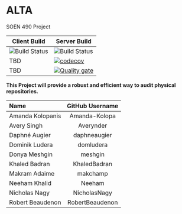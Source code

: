 # ALTA
SOEN 490 Project

| Client Build | Server Build |
|--------------|--------------|
| ![Build Status](https://github.com/Fruity-Loops/ALTA/workflows/build_client/badge.svg) | ![Build Status](https://github.com/Fruity-Loops/ALTA/workflows/build_server/badge.svg) |
|  TBD | [![codecov](https://codecov.io/gh/Fruity-Loops/ALTA/branch/master/graph/badge.svg?token=HVAPYYK0RI)](https://codecov.io/gh/Fruity-Loops/ALTA)|
|  TBD | [![Quality gate](https://sonarcloud.io/api/project_badges/quality_gate?project=Fruity-Loops_ALTA)](https://sonarcloud.io/dashboard?id=Fruity-Loops_ALTA)|

**This Project will provide a robust and efficient way to audit physical repositories.**

Name | GitHub Username
|:------------------------|:--------:|
Amanda Kolopanis | Amanda-Kolopa
Avery Singh | Averynder
Daphné Augier | daphneaugier
Dominik Ludera | domludera
Donya Meshgin | meshgin
Khaled Badran | KhaledBadran
Makram Adaime | makchamp
Neeham Khalid | Neeham
Nicholas Nagy | NicholasNagy
Robert Beaudenon | RobertBeaudenon